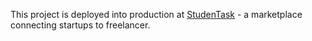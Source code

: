 This project is deployed into production at [StudenTask](https://studentask.de/app) - a marketplace connecting startups to freelancer.
